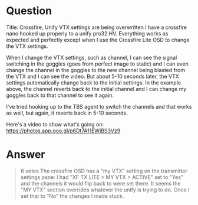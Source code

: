 Question
========

Title: Crossfire, Unify VTX settings are being overwritten I have a
crossfire nano hooked up properly to a unify pro32 HV. Everything works
as expected and perfectly except when I use the Crossfire Lite OSD to
change the VTX settings.

When I change the VTX settings, such as channel, I can see the signal
switching in the goggles (goes from perfect image to static) and I can
even change the channel in the goggles to the new channel being blasted
from the VTX and I can see the video. But about 5-10 seconds later, the
VTX settings automatically change back to the initial settings. In the
example above, the channel reverts back to the initial channel and I can
change my goggles back to that channel to see it again.

I've tried hooking up to the TBS agent to switch the channels and that
works as well, but again, it reverts back in 5-10 seconds.

Here's a video to show what's going on:
https://photos.app.goo.gl/p6Dt7A11EWjBS3Vz9

Answer
======

> 6 votes The crossfire OSD has a "my VTX" setting on the transmitter
> settings pane: I had "XF TX LITE \> MY VTX \> ACTIVE" set to "Yes" and
> the channels it would flip back to were set there. It seems the "MY
> VTX" section overrides whatever the unify is trying to do. Once I set
> that to "No" the changes I made stuck.
